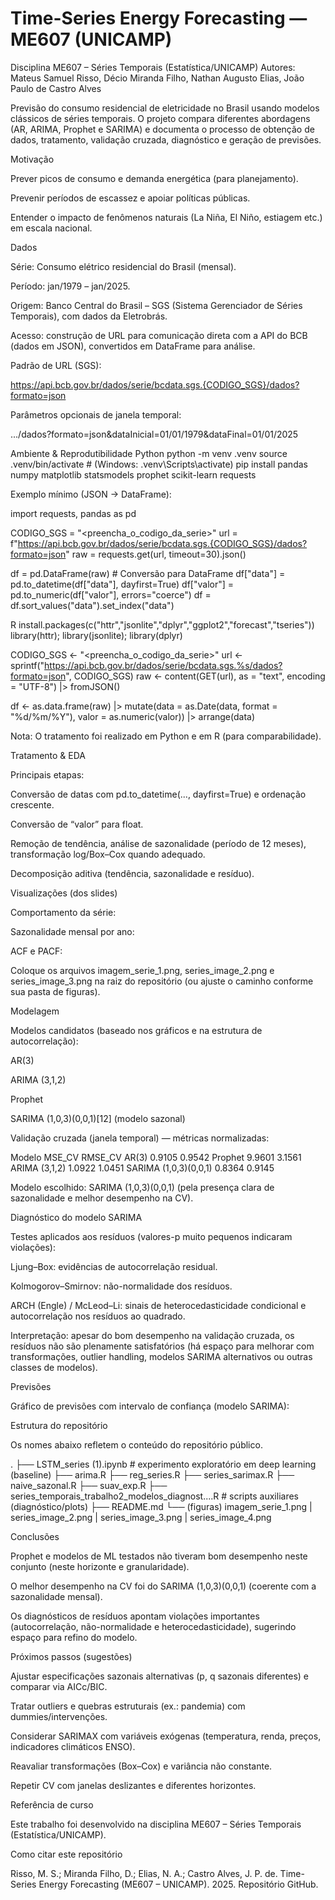 

# Time-Series Energy Forecasting — ME607 (UNICAMP)

Disciplina ME607 – Séries Temporais (Estatística/UNICAMP)
Autores: Mateus Samuel Risso, Décio Miranda Filho, Nathan Augusto Elias, João Paulo de Castro Alves

Previsão do consumo residencial de eletricidade no Brasil usando modelos clássicos de séries temporais. O projeto compara diferentes abordagens (AR, ARIMA, Prophet e SARIMA) e documenta o processo de obtenção de dados, tratamento, validação cruzada, diagnóstico e geração de previsões.

Motivação

Prever picos de consumo e demanda energética (para planejamento).

Prevenir períodos de escassez e apoiar políticas públicas.

Entender o impacto de fenômenos naturais (La Niña, El Niño, estiagem etc.) em escala nacional.

Dados

Série: Consumo elétrico residencial do Brasil (mensal).

Período: jan/1979 – jan/2025.

Origem: Banco Central do Brasil – SGS (Sistema Gerenciador de Séries Temporais), com dados da Eletrobrás.

Acesso: construção de URL para comunicação direta com a API do BCB (dados em JSON), convertidos em DataFrame para análise.

Padrão de URL (SGS):

https://api.bcb.gov.br/dados/serie/bcdata.sgs.{CODIGO_SGS}/dados?formato=json


Parâmetros opcionais de janela temporal:

.../dados?formato=json&dataInicial=01/01/1979&dataFinal=01/01/2025

Ambiente & Reprodutibilidade
Python
python -m venv .venv
source .venv/bin/activate  # (Windows: .venv\Scripts\activate)
pip install pandas numpy matplotlib statsmodels prophet scikit-learn requests


Exemplo mínimo (JSON → DataFrame):

import requests, pandas as pd

CODIGO_SGS = "<preencha_o_codigo_da_serie>"
url = f"https://api.bcb.gov.br/dados/serie/bcdata.sgs.{CODIGO_SGS}/dados?formato=json"
raw = requests.get(url, timeout=30).json()

df = pd.DataFrame(raw)                 # Conversão para DataFrame
df["data"] = pd.to_datetime(df["data"], dayfirst=True)
df["valor"] = pd.to_numeric(df["valor"], errors="coerce")
df = df.sort_values("data").set_index("data")

R
install.packages(c("httr","jsonlite","dplyr","ggplot2","forecast","tseries"))
library(httr); library(jsonlite); library(dplyr)

CODIGO_SGS <- "<preencha_o_codigo_da_serie>"
url <- sprintf("https://api.bcb.gov.br/dados/serie/bcdata.sgs.%s/dados?formato=json", CODIGO_SGS)
raw <- content(GET(url), as = "text", encoding = "UTF-8") |> fromJSON()

df <- as.data.frame(raw) |>
  mutate(data = as.Date(data, format = "%d/%m/%Y"),
         valor = as.numeric(valor)) |>
  arrange(data)


Nota: O tratamento foi realizado em Python e em R (para comparabilidade).

Tratamento & EDA

Principais etapas:

Conversão de datas com pd.to_datetime(..., dayfirst=True) e ordenação crescente.

Conversão de “valor” para float.

Remoção de tendência, análise de sazonalidade (período de 12 meses), transformação log/Box–Cox quando adequado.

Decomposição aditiva (tendência, sazonalidade e resíduo).

Visualizações (dos slides)

Comportamento da série:


Sazonalidade mensal por ano:


ACF e PACF:


Coloque os arquivos imagem_serie_1.png, series_image_2.png e series_image_3.png na raiz do repositório (ou ajuste o caminho conforme sua pasta de figuras).

Modelagem

Modelos candidatos (baseado nos gráficos e na estrutura de autocorrelação):

AR(3)

ARIMA (3,1,2)

Prophet

SARIMA (1,0,3)(0,0,1)[12] (modelo sazonal)

Validação cruzada (janela temporal) — métricas normalizadas:

Modelo	MSE_CV	RMSE_CV
AR(3)	0.9105	0.9542
Prophet	9.9601	3.1561
ARIMA (3,1,2)	1.0922	1.0451
SARIMA (1,0,3)(0,0,1)	0.8364	0.9145

Modelo escolhido: SARIMA (1,0,3)(0,0,1) (pela presença clara de sazonalidade e melhor desempenho na CV).

Diagnóstico do modelo SARIMA

Testes aplicados aos resíduos (valores-p muito pequenos indicaram violações):

Ljung–Box: evidências de autocorrelação residual.

Kolmogorov–Smirnov: não-normalidade dos resíduos.

ARCH (Engle) / McLeod–Li: sinais de heterocedasticidade condicional e autocorrelação nos resíduos ao quadrado.

Interpretação: apesar do bom desempenho na validação cruzada, os resíduos não são plenamente satisfatórios (há espaço para melhorar com transformações, outlier handling, modelos SARIMA alternativos ou outras classes de modelos).

Previsões

Gráfico de previsões com intervalo de confiança (modelo SARIMA):


Estrutura do repositório

Os nomes abaixo refletem o conteúdo do repositório público.

.
├── LSTM_series (1).ipynb          # experimento exploratório em deep learning (baseline)
├── arima.R
├── reg_series.R
├── series_sarimax.R
├── naive_sazonal.R
├── suav_exp.R
├── series_temporais_trabalho2_modelos_diagnost....R   # scripts auxiliares (diagnóstico/plots)
├── README.md
└── (figuras) imagem_serie_1.png | series_image_2.png | series_image_3.png | series_image_4.png

Conclusões

Prophet e modelos de ML testados não tiveram bom desempenho neste conjunto (neste horizonte e granularidade).

O melhor desempenho na CV foi do SARIMA (1,0,3)(0,0,1) (coerente com a sazonalidade mensal).

Os diagnósticos de resíduos apontam violações importantes (autocorrelação, não-normalidade e heterocedasticidade), sugerindo espaço para refino do modelo.

Próximos passos (sugestões)

Ajustar especificações sazonais alternativas (p, q sazonais diferentes) e comparar via AICc/BIC.

Tratar outliers e quebras estruturais (ex.: pandemia) com dummies/intervenções.

Considerar SARIMAX com variáveis exógenas (temperatura, renda, preços, indicadores climáticos ENSO).

Reavaliar transformações (Box–Cox) e variância não constante.

Repetir CV com janelas deslizantes e diferentes horizontes.

Referência de curso

Este trabalho foi desenvolvido na disciplina ME607 – Séries Temporais (Estatística/UNICAMP).

Como citar este repositório

Risso, M. S.; Miranda Filho, D.; Elias, N. A.; Castro Alves, J. P. de.
Time-Series Energy Forecasting (ME607 – UNICAMP). 2025. Repositório GitHub.
